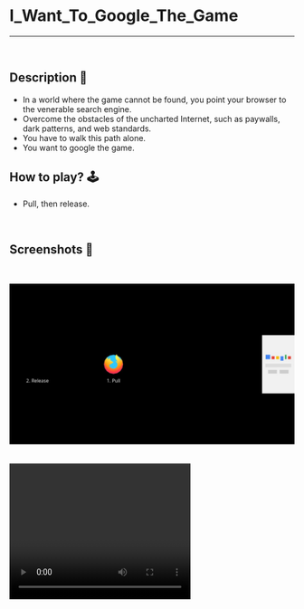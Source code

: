 # **I_Want_To_Google_The_Game** 

---

<br>

## **Description 📃**
- In a world where the game cannot be found, you point your browser to the venerable search engine.
- Overcome the obstacles of the uncharted Internet, such as paywalls, dark patterns, and web standards.
- You have to walk this path alone.
- You want to google the game.

## **How to play? 🕹️**
- Pull, then release.
	
<br>

## **Screenshots 📸**

<br>

![image](./assets/I_Want_To_Google_The_Game.jpg)

<br>

<video width="320" height="240" controls>
  <source src="./assets/244070496-da951802-6d2d-40bd-a866-b11aae1dffeb.mp4" type="video/mp4">
</video>